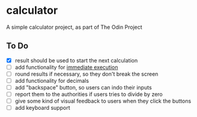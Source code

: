 # calculator
A simple calculator project, as part of The Odin Project

## To Do

- [x] result should be used to start the next calculation
- [ ] add functionality for [immediate execution](https://en.wikipedia.org/wiki/Calculator_input_methods)
- [ ] round results if necessary, so they don't break the screen
- [ ] add functionality for decimals
- [ ] add "backspace" button, so users can indo their inputs
- [ ] report them to the authorities if users tries to divide by zero
- [ ] give some kind of visual feedback to users when they click the buttons
- [ ] add keyboard support